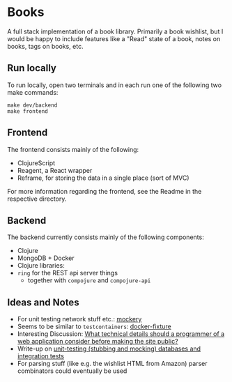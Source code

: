 # Books

A full stack implementation of a book library. Primarily a book wishlist, but 
I would be happy to include features like a "Read" state of a book, notes on books,
tags on books, etc.

## Run locally

To run locally, open two terminals and in each run one of the following two make commands:

```
make dev/backend
make frontend
```

## Frontend

The frontend consists mainly of the following:

* ClojureScript
* Reagent, a React wrapper
* Reframe, for storing the data in a single place (sort of MVC)

For more information regarding the frontend, see the Readme in the respective directory.

## Backend

The backend currently consists mainly of the following components:

* Clojure
* MongoDB + Docker
* Clojure libraries:
* `ring` for the REST api server things
  * together with `compojure` and `compojure-api`

## Ideas and Notes

* For unit testing network stuff etc.: [mockery][1]
* Seems to be similar to `testcontainers`: [docker-fixture][2]
* Interesting Discussion: [What technical details should a programmer of a web application consider before making the site public?][3]
* Write-up on [unit-testing (stubbing and mocking) databases and integration tests][4]
* For parsing stuff (like e.g. the wishlist HTML from Amazon) parser combinators could eventually be used


[1]: https://github.com/igrishaev/mockery
[2]: https://github.com/brabster/docker-fixture
[3]: https://softwareengineering.stackexchange.com/questions/46716/what-technical-details-should-a-programmer-of-a-web-application-consider-before
[4]: https://softwareengineering.stackexchange.com/questions/198453/is-there-a-point-to-unit-tests-that-stub-and-mock-everything-public
